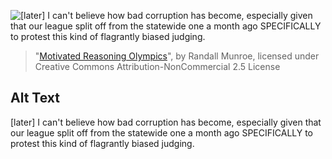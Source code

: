 ![\[later\] I can't believe how bad corruption has become, especially given that our league split off from the statewide one a month ago SPECIFICALLY to protest this kind of flagrantly biased judging.](https://imgs.xkcd.com/comics/motivated_reasoning_olympics.png)
> "[Motivated Reasoning Olympics](https://xkcd.com/2167/)", by Randall Munroe, licensed under Creative Commons Attribution-NonCommercial 2.5 License

## Alt Text
\[later\] I can't believe how bad corruption has become, especially given that our league split off from the statewide one a month ago SPECIFICALLY to protest this kind of flagrantly biased judging.
